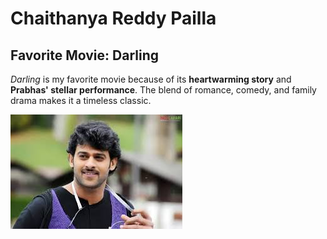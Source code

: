 # Chaithanya Reddy Pailla

## Favorite Movie: Darling

*Darling* is my favorite movie because of its **heartwarming story** and 
**Prabhas' stellar performance**. The blend of romance, comedy, and family drama makes it a timeless classic.

![Prabhas](./prabhas.jpg)